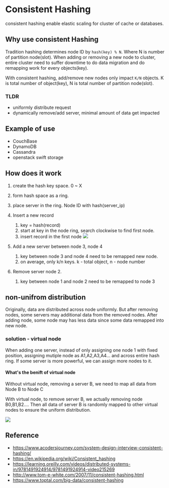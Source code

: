 # Consistent Hashing

consistent hashing enable elastic scaling for cluster of cache or databases.

## Why use consistent Hashing

Tradition hashing determines node ID by `hash(key) % N`. Where N is number of partition node(slot). When adding or removing a new node to cluster, entire cluster need to suffer downtime to do data migration and do remapping work for every objects(key).

With consistent hashing, add/remove new nodes only impact `K/N` objects. K is total number of object(key), N is total number of partition node(slot).

### TLDR
- uniformly distribute request
- dynamically remove/add server, minimal amount of data get impacted
 
## Example of use
- CouchBase
- DynamoDB
- Cassandra
- openstack swift storage

## How does it work

1. create the hash key space. 0 ~ X
2. form hash space as a ring.
3. place server in the ring. Node ID with hash(server_ip)
4. Insert a new record
   1. key = hash(record)
   2. start at key in the node ring, search clockwise to find first node. 
   3. insert record in the first node
![](https://i2.wp.com/www.acodersjourney.com/wp-content/uploads/2017/08/Key-Placement-on-Hash-Ring.jpg?w=966&ssl=1)

5. Add a new server between node 3, node 4
   1. key between node 3 and node 4 need to be remapped new node.
   2. on average, only k/n keys. k - total object, n - node number
6.  Remove server node 2.
    1.  key between node 1 and node 2 need to be remapped to node 3

## non-unifrom distribution

Originally, data are distributed across node uniformly. But after removing nodes, some servers may additional data from the removed nodes. After adding node, some node may has less data since some data remapped into new node.

### solution - virtual node

When adding one server, instead of only assigning one node 1 with fixed position, assigning mutiple node as A1,A2,A3,A4... and across entire hash ring. If some server is more powerful, we can assign more nodes to it. 

#### What's the benift of virtual node
Without virtual node, removing a server B, we need to map all data from Node B to Node C

With virtual node, to remove server B, we actually removing node B0,B1,B2.... Then all data of server B is randomly mapped to other virtual nodes to ensure the uniform distribution.

![](https://uploads.toptal.io/blog/image/129309/toptal-blog-image-1551794743400-9a6fd84dca83745f8b6ca95a2890cdc2.png)

## Reference

- https://www.acodersjourney.com/system-design-interview-consistent-hashing/
- https://en.wikipedia.org/wiki/Consistent_hashing
- https://learning.oreilly.com/videos/distributed-systems-in/9781491924914/9781491924914-video215269
- http://www.tom-e-white.com/2007/11/consistent-hashing.html
- https://www.toptal.com/big-data/consistent-hashing